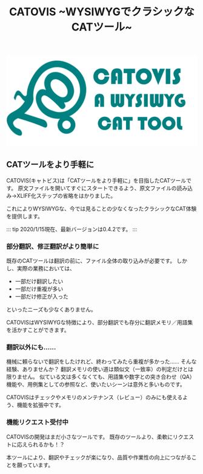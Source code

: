 ﻿---
HOME: true
title: CATOVIS  ~WYSIWYGでクラシックなCATツール~
sidebar: false
---

<div align="center">

![logowithname](./logowithname.png)

</div>

## CATツールをより手軽に
CATOVIS(キャトビス)は「CATツールをより手軽に」を目指したCATツールです。
原文ファイルを開いてすぐにスタートできるよう、原文ファイルの読み込み→XLIFF化ステップの省略をはかりました。

これによりWYSIWYGな、今では見ることの少なくなったクラシックなCAT体験を提供します。

::: tip
2020/1/15現在、最新バージョンは0.4.2です。
:::

### 部分翻訳、修正翻訳がより簡単に
既存のCATツールは翻訳の前に、ファイル全体の取り込みが必要です。
しかし、実際の業務においては、
- 一部だけ翻訳したい
- 一部だけ重複が多い
- 一部だけ修正が入った

といったニーズも少なくありません。

CATOVISはWYSIWYGな特徴により、部分翻訳でも存分に翻訳メモリ／用語集を活かすことができます。

### 翻訳以外にも……
機械に頼らないで翻訳をしたけれど、終わってみたら重複が多かった……
そんな経験、ありませんか？
翻訳メモリの使い道は類似文（一致率）の判定だけとは限りません。
似ている文は多くなくても、用語集や数字との突き合わせ（QA）機能や、用例集としての参照など、使いたいシーンは意外と多いものです。

CATOVISはチェックやメモリのメンテナンス（レビュー）のみにも使えるよう、機能を拡張中です。

### 機能リクエスト受付中
CATOVISの開発はまだ小さなツールです。
既存のツールより、柔軟にリクエストに応えられるかも！？

本ツールにより、翻訳やチェックが楽になり、品質や作業性の向上につながることを願っています。
